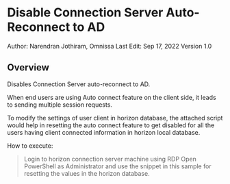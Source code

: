 # Disable Connection Server Auto-Reconnect to AD

Author: Narendran Jothiram, Omnissa
Last Edit: Sep 17, 2022
Version 1.0  

## Overview
<!-- Summary Start -->
Disables Connection Server auto-reconnect to AD.
<!-- Summary End -->
When end users are using Auto connect feature on the client side, it leads to sending multiple session requests. 

To modify the settings of user client in horizon database, the attached script would help in resetting the auto connect feature to get disabled for all the users having client connected information in horizon local database.

How to execute:

> Login to horizon connection server machine using RDP
> Open PowerShell as Administrator and use the snippet in this sample for resetting the values in the horizon database.